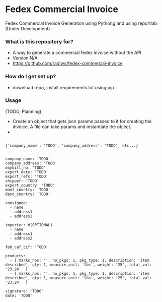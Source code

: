 # Fedex Commercial Invoice #

Fedex Commercial Invoice Generation using Pythong and using reportlab  (Under Development)

### What is this repository for? ###

* A way to generate a commercial fedex invoice without the API
* Version N/A
* https://github.com/radlws/fedex-commercial-invoice

### How do I get set up? ###

* download repo, install requirements.txt using pip

### Usage ###

(TODO, Planning)

* Create an object that gets json params passed to it for creating the invoice. A file can take params and instantiate the object.
* 
<pre><code>
{'company_name': 'TODO', 'company_address': 'TODO', etc...}
</code></pre>

<pre><code>
company_name: 'TODO'
company_address: 'TODO'
waybill_no: 'TODO'
export_date: 'TODO'
export_refs: 'TODO'
shipper: 'TODO'
export_country: 'TODO'
manf_country: 'TODO'
dest_country: 'TODO'

consignee:
  - name
  - address1
  - address2

importer: #(OPTIONAL)
  - name
  - address1
  - address2

fob_caf_cif: 'TODO'

products:
  - { marks_nos: '', no_pkgs: 1, pkg_type: 1, description: 'item described', qty: 1, measure_unit: 'lbs', weight: '25', total_val: '23.24'  }
  - { marks_nos: '', no_pkgs: 1, pkg_type: 1, description: 'item described', qty: 1, measure_unit: 'lbs', weight: '25', total_val: '23.24'  }

signature: 'TODO'
date: 'TODO'
</code></pre>



